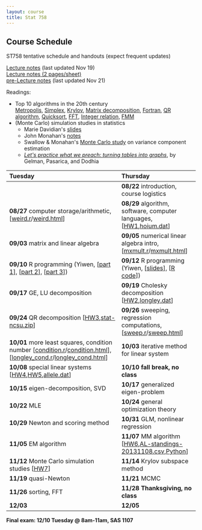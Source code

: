 ```yaml
---
layout: course
title: Stat 758
---
```


## Course Schedule

ST758 tentative schedule and handouts (expect frequent updates)

[Lecture notes](https://github.ncsu.edu/pages/hzhou3/hzhou3.github.io/teaching/st758-2013fall/ST758-2013-Fall-LecNotes.pdf) (last updated Nov 19)  
[Lecture notes (2 pages/sheet)](https://github.ncsu.edu/pages/hzhou3/hzhou3.github.io/teaching/st758-2013fall/ST758-2013-Fall-LecNotes-ForPrint.pdf)  
[pre-Lecture notes](https://github.ncsu.edu/pages/hzhou3/hzhou3.github.io/teaching/st758-2013fall/ST758-2013-Fall-Pre-LecNotes.pdf) (last updated Nov 21)


Readings:  

* Top 10 algorithms in the 20th century  
[Metropolis](top10/metropolis.pdf), [Simplex](top10/simplex.pdf), [Krylov](top10/krylov.pdf), [Matrix decomposition](top10/decomp.pdf), [Fortran](top10/fortran.pdf), [QR algorithm](top10/qr.pdf), [Quicksort](top10/qsort.pdf), [FFT](top10/fft.pdf), [Integer relation](top10/integer.pdf), [FMM](top10/fmm.pdf)  
* (Monte Carlo) simulation studies in statistics  
  * Marie Davidian's [slides](http://www4.stat.ncsu.edu/~davidian/st810a/simulation_handout.pdf)  
  * John Monahan's [notes](./monte-carlo/Monahan09SimGuide.pdf)  
  * Swallow & Monahan's [Monte Carlo study](./monte-carlo/SwallowMonahan84VCMonteCarlo.pdf) on variance component estimation  
  * [*Let's practice what we preach: turning tables into graphs*](./monte-carlo/GelmanPasarikaDodhia02Graph.pdf), by Gelman, Pasarica, and Dodhia


| **Tuesday** | **Thursday** |  
|:-----------|:------------|
| | **08/22** introduction, course logistics |
| **08/27** computer storage/arithmetic, \[[weird.r](./weird.r)/[weird.html](./weird.html)\] | **08/29** algorithm, software, computer languages, \[[HW1](./ST758-2013-HW1.pdf),[hoium.dat](./hoium.dat)\] |
| **09/03** matrix and linear algebra | **09/05** numerical linear algebra intro, \[[mxmult.r](./mxmult.r)/[mxmult.html](./mxmult.html)\] |
| **09/10** R programming (Yiwen, \[[part 1](./YiwenZhang_Part1_Introduction.pdf)\], \[[part 2](./YiwenZhang_Part2_Data_Objects.pdf)\], \[[part 3](./YiwenZhang_Part3_R_Functions.pdf)\]) | **09/12** R programming (Yiwen, \[[slides](./YiwenZhang_RProgramming.htm)\], \[[R code](./YiwenZhang_codeThur.R)\]) |
| **09/17** GE, LU decomposition | **09/19** Cholesky decomposition \[[HW2](./ST758-2013-HW2.pdf),[longley.dat](./longley.dat)\] |
| **09/24** QR decomposition \[[HW3](./ST758-2013-HW3.pdf),[stat-ncsu.zip](./stat-ncsu.zip)\] | **09/26** sweeping, regression computations, \[[sweep.r](./sweep.r)/[sweep.html](./sweep.html)\] |
| **10/01** more least squares, condition number \[[condition.r](./condition.r)/[condition.html](./condition.html)\], \[[longley_cond.r](./longley_cond.r)/[longley_cond.html](./longley_cond.html)\] | **10/03** iterative method for linear system |
| **10/08** special linear systems \[[HW4](./ST758-2013-HW4.pdf),[HW5](./ST758-2013-HW5.pdf),[allele.dat](./allele.dat)\] | **10/10** **fall break, no class** |
| **10/15** eigen-decomposition, SVD | **10/17** generalized eigen-problem |
| **10/22** MLE | **10/24** general optimization theory |
| **10/29** Newton and scoring method | **10/31** GLM, nonlinear regression |
| **11/05** EM algorithm | **11/07** MM algorithm \[[HW6](./ST758-2013-HW6.pdf),[AL-standings-20131108.csv](./AL-standings-20131108.csv),[Python](./download-espn-mlb-standings.py)\] |
| **11/12** Monte Carlo simulation studies \[[HW7](./ST758-2013-HW7.pdf)\] | **11/14** Krylov subspace method |
| **11/19** quasi-Newton | **11/21** MCMC |
| **11/26** sorting, FFT | **11/28** **Thanksgiving, no class** |
| **12/03** | **12/05** |

**Final exam: 12/10 Tuesday @ 8am-11am, SAS 1107**